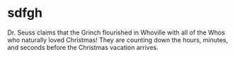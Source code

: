 # sdfgh
Dr. Seuss claims that the Grinch flourished in Whoville with all of the Whos who naturally loved Christmas! They are counting down the hours, minutes, and seconds before the Christmas vacation arrives.
